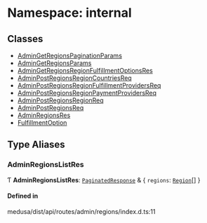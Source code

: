 # Namespace: internal

## Classes

- [AdminGetRegionsPaginationParams](../classes/internal-17.AdminGetRegionsPaginationParams.md)
- [AdminGetRegionsParams](../classes/internal-17.AdminGetRegionsParams.md)
- [AdminGetRegionsRegionFulfillmentOptionsRes](../classes/internal-17.AdminGetRegionsRegionFulfillmentOptionsRes.md)
- [AdminPostRegionsRegionCountriesReq](../classes/internal-17.AdminPostRegionsRegionCountriesReq.md)
- [AdminPostRegionsRegionFulfillmentProvidersReq](../classes/internal-17.AdminPostRegionsRegionFulfillmentProvidersReq.md)
- [AdminPostRegionsRegionPaymentProvidersReq](../classes/internal-17.AdminPostRegionsRegionPaymentProvidersReq.md)
- [AdminPostRegionsRegionReq](../classes/internal-17.AdminPostRegionsRegionReq.md)
- [AdminPostRegionsReq](../classes/internal-17.AdminPostRegionsReq.md)
- [AdminRegionsRes](../classes/internal-17.AdminRegionsRes.md)
- [FulfillmentOption](../classes/internal-17.FulfillmentOption.md)

## Type Aliases

### AdminRegionsListRes

Ƭ **AdminRegionsListRes**: [`PaginatedResponse`](internal-2.md#paginatedresponse) & { `regions`: [`Region`](../classes/internal.Region.md)[]  }

#### Defined in

medusa/dist/api/routes/admin/regions/index.d.ts:11
